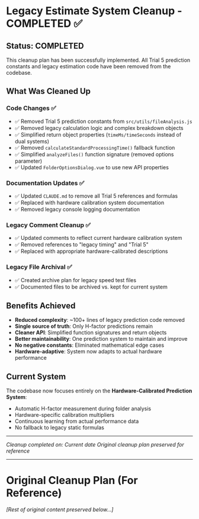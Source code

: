 # Legacy Estimate System Cleanup - COMPLETED ✅

## Status: COMPLETED

This cleanup plan has been successfully implemented. All Trial 5 prediction constants and legacy estimation code have been removed from the codebase.

## What Was Cleaned Up

### Code Changes ✅
- ✅ Removed Trial 5 prediction constants from `src/utils/fileAnalysis.js`
- ✅ Removed legacy calculation logic and complex breakdown objects
- ✅ Simplified return object properties (`timeMs/timeSeconds` instead of dual systems)
- ✅ Removed `calculateStandardProcessingTime()` fallback function
- ✅ Simplified `analyzeFiles()` function signature (removed options parameter)
- ✅ Updated `FolderOptionsDialog.vue` to use new API properties

### Documentation Updates ✅
- ✅ Updated `CLAUDE.md` to remove all Trial 5 references and formulas
- ✅ Replaced with hardware calibration system documentation
- ✅ Removed legacy console logging documentation

### Legacy Comment Cleanup ✅
- ✅ Updated comments to reflect current hardware calibration system
- ✅ Removed references to "legacy timing" and "Trial 5"
- ✅ Replaced with appropriate hardware-calibrated descriptions

### Legacy File Archival ✅
- ✅ Created archive plan for legacy speed test files
- ✅ Documented files to be archived vs. kept for current system

## Benefits Achieved

- **Reduced complexity**: ~100+ lines of legacy prediction code removed
- **Single source of truth**: Only H-factor predictions remain
- **Cleaner API**: Simplified function signatures and return objects  
- **Better maintainability**: One prediction system to maintain and improve
- **No negative constants**: Eliminated mathematical edge cases
- **Hardware-adaptive**: System now adapts to actual hardware performance

## Current System

The codebase now focuses entirely on the **Hardware-Calibrated Prediction System**:
- Automatic H-factor measurement during folder analysis
- Hardware-specific calibration multipliers
- Continuous learning from actual performance data
- No fallback to legacy static formulas

---

*Cleanup completed on: Current date*
*Original cleanup plan preserved for reference*

---

# Original Cleanup Plan (For Reference)

*[Rest of original content preserved below...]*